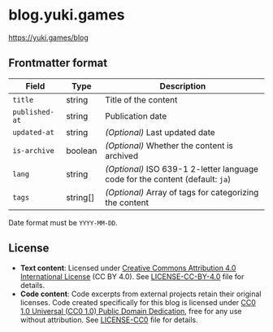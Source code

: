 # blog.yuki.games

https://yuki.games/blog

## Frontmatter format

| Field | Type | Description |
|-|-|-|
| `title` | string | Title of the content |
| `published-at` | string | Publication date |
| `updated-at` | string | *(Optional)* Last updated date |
| `is-archive` | boolean | *(Optional)* Whether the content is archived |
| `lang` | string | *(Optional)* ISO 639-1 2-letter language code for the content (default: `ja`) |
| `tags` | string[] | *(Optional)* Array of tags for categorizing the content |

Date format must be `YYYY-MM-DD`.

## License

- **Text content**: Licensed under [Creative Commons Attribution 4.0 International License](https://creativecommons.org/licenses/by/4.0/deed) (CC BY 4.0). See [LICENSE-CC-BY-4.0](LICENSE-CC-BY-4.0) file for details.
- **Code content**: Code excerpts from external projects retain their original licenses. Code created specifically for this blog is licensed under [CC0 1.0 Universal (CC0 1.0) Public Domain Dedication](https://creativecommons.org/publicdomain/zero/1.0/deed), free for any use without attribution. See [LICENSE-CC0](LICENSE-CC0) file for details.
